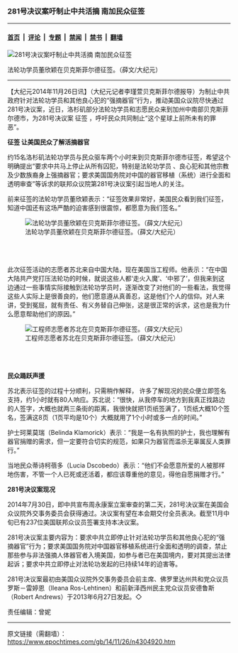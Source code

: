 ### 281号决议案吁制止中共活摘  南加民众征签

---

#### [首页](../../../..?n4304920) &nbsp;|&nbsp; [评论](../../../../../epoch-comment?n4304920) &nbsp;|&nbsp; [专题](../../../../../epoch-special?n4304920) &nbsp;|&nbsp; [禁闻](../../../../../epoch-news?n4304920) &nbsp;|&nbsp; [禁书](../../../../../books?n4304920) &nbsp;|&nbsp; [翻墙](https://github.com/gfw-breaker/nogfw/blob/master/README.md?n4304920)


<div><img alt="281号决议案吁制止中共活摘  南加民众征签" class="attachment-djy_600_400 size-djy_600_400 wp-post-image" src="https://i.epochtimes.com/assets/uploads/2014/11/1411260433152700-600x400.jpg"/>
<div class="caption">
 <p>
  法轮功学员董欣颖在贝克斯菲尔德征签。（薛文/大纪元）
 </p>
</div></div><hr/><div class="post_content" id="artbody" itemprop="articleBody">
 <!-- article content begin -->
 <p>
  【大纪元2014年11月26日讯】（大纪元记者李瑾萱贝克斯菲尔德报导）为制止中共政府针对法轮功学员和其他良心犯的“强摘器官”行为，推动美国众议院尽快通过281号决议案，近日，洛杉矶部分法轮功学员和志愿民众来到加州中南部贝克斯菲尔德市，为281号决议案
  <ok href="https://www.epochtimes.com/gb/tag/%E5%BE%81%E7%AD%BE.html">
   征签
  </ok>
  ，呼吁民众共同制止“这个星球上前所未有的罪恶”。
 </p>
 <p>
  <b>
   <ok href="https://www.epochtimes.com/gb/tag/%E5%BE%81%E7%AD%BE.html">
    征签
   </ok>
   让美国民众了解活摘器官
  </b>
 </p>
 <p>
  约15名洛杉矶法轮功学员与民众驱车两个小时来到贝克斯菲尔德市征签，希望这个明确提出“要求中共马上停止从所有囚犯，特别是法轮功学员 、良心犯和其他宗教及少数族裔身上强摘器官；要求美国国务院对中国的器官移植（系统）进行全面和透明审查”等诉求的联邦众议院第281号决议案引起当地人的关注。
 </p>
 <p>
  前来征签的法轮功学员董欣颖表示：“征签效果非常好，美国民众看到我们征签，知道中国还有这场严酷的迫害感到很震惊，都愿意为我们签名。”
  <br/>
  <figure aria-describedby="caption-attachment-5799777" class="wp-caption aligncenter" id="attachment_5799777" style="width: 600px">
   <ok href=" https://i.epochtimes.com/assets/uploads/2014/11/1411260433152700-600x338.jpg" rel="noreferrer noopener" target="_blank">
    <img alt="法轮功学员董欣颖在贝克斯菲尔德征签。（薛文/大纪元）" class="size-large wp-image-5799777" src="https://i.epochtimes.com/assets/uploads/2014/11/1411260433152700-600x338.jpg" title="法轮功学员董欣颖在贝克斯菲尔德征签。（薛文/大纪元）"/>
   </ok>
   <br/><figcaption class="wp-caption-text" id="caption-attachment-5799777">
    法轮功学员董欣颖在贝克斯菲尔德征签。（薛文/大纪元）
   </figcaption><br/>
  </figure><br/>
  <br/>
  此次征签活动的志愿者苏北来自中国大陆，现在美国当工程师。他表示：“在中国大陆共产党打压法轮功的时候，就说这些人都‘走火入魔’、‘中邪了’，但我来到这边通过一些事情实际接触到法轮功学员时，逐渐改变了对他们的一些看法，我觉得这些人实际上是很善良的，他们愿意遵从真善忍，这是他们个人的信仰。对人来讲，受到冤屈，就有责任、有义务替自己伸张，这是很正常的诉求，这也是我为什么愿意帮助他们的原因。”
  <br/>
  <figure aria-describedby="caption-attachment-5799789" class="wp-caption aligncenter" id="attachment_5799789" style="width: 600px">
   <ok href=" https://i.epochtimes.com/assets/uploads/2014/11/1411260434452700-600x338.jpg" rel="noreferrer noopener" target="_blank">
    <img alt="工程师志愿者苏北在贝克斯菲尔德征签。（薛文/大纪元）" class="size-large wp-image-5799789" src="https://i.epochtimes.com/assets/uploads/2014/11/1411260434452700-600x338.jpg" title="工程师志愿者苏北在贝克斯菲尔德征签。（薛文/大纪元）"/>
   </ok>
   <br/><figcaption class="wp-caption-text" id="caption-attachment-5799789">
    工程师志愿者苏北在贝克斯菲尔德征签。（薛文/大纪元）
   </figcaption><br/>
  </figure><br/>
  <br/>
  <b>
   民众踊跃声援
  </b>
 </p>
 <p>
  苏北表示征签的过程十分顺利，只需稍作解释， 许多了解现况的民众便立即签名支持，约1小时就有80人响应。苏北说：“很快，从我停车的地方到我真正找路边的人签字，大概也就两三条街的距离，我很快就把1页纸签满了，1页纸大概10个签名，签满这8页（1页平均是10个）大概就用了1个小时或多一点的时间。”
 </p>
 <p>
  护士珂莱莫瑞（Belinda Klamorick）表示：“我是一名有执照的护士，我也理解有器官捐赠的需求，但一定要符合切实的规范，如果只为器官而滥杀无辜属反人类罪行。”
 </p>
 <p>
  当地民众蒂诗柯蓓多（Lucia Dscobedo）表示：“他们不会愿意所爱的人被那样地伤害，不管一个人已死或还活着，都应该尊重他的意见，得他自愿捐赠才行。”
 </p>
 <p>
  <b>
   281号决议案现况
  </b>
 </p>
 <p>
  2014年7月30日，即中共宣布周永康案立案审查的第二天，281号决议案在美国会众议院外交事务委员会获得通过。决议案有望在本会期交付全员表决。截至11月中旬已有237位美国联邦众议员签署支持本决议案。
 </p>
 <p>
  281号决议案主要内容为：要求中共立即停止针对法轮功学员和其他良心犯的“强摘器官”行为；要求美国国务院对中国器官移植系统进行全面和透明的调查，禁止那些参与非法强摘人体器官者入境美国，如参与者已在美国境内，要对其提出法律起诉；要求中共立即停止对法轮功发起的已持续14年的迫害等。
 </p>
 <p>
  281号决议案最初由美国众议院外交事务委员会前主席、佛罗里达州共和党众议员罗斯－雷婷恩（Ileana Ros-Lehtinen）和前新泽西州民主党众议员安德鲁斯（Robert Andrews）于2013年6月27日发起。◇
 </p>
 <p>
  责任编辑：曾妮
 </p>
 <!-- article content end -->
 <div id="below_article_ad">
 </div>
</div>


---

原文链接（需翻墙）：https://www.epochtimes.com/gb/14/11/26/n4304920.htm